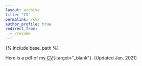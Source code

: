 ```yaml
---
layout: archive
title: "CV"
permalink: /cv/
author_profile: true
redirect_from:
  - /resume
---
```


{% include base_path %}

Here is a pdf of my [CV](http://andrew-saydjari.github.io/files/AKS_CV_HarvardG3.pdf){:target="_blank"}. (Updated Jan. 2021)
